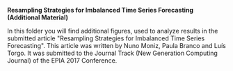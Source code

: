 <b>Resampling Strategies for Imbalanced Time Series Forecasting (Additional Material)</b>

In this folder you will find additional figures, used to analyze results in the submitted article "Resampling Strategies for Imbalanced Time Series Forecasting". This article was written by Nuno Moniz, Paula Branco and Luís Torgo. It was submitted to the Journal Track (New Generation Computing Journal) of the EPIA 2017 Conference. 
